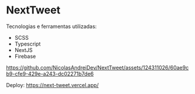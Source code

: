 
# NextTweet

Tecnologias e ferramentas utilizadas:

- SCSS
- Typescript
- NextJS
- Firebase

https://github.com/NicolasAndreiDev/NextTweet/assets/124311026/60ae9cb9-cfe9-429e-a243-dc02271b7de6

Deploy: https://next-tweet.vercel.app/

